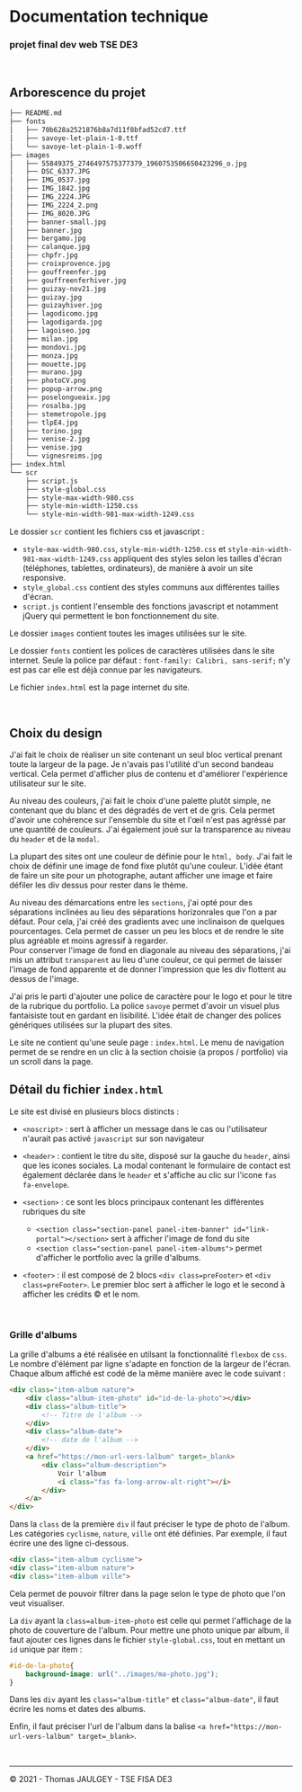 # Documentation technique 
### projet final dev web TSE DE3
<br />

## Arborescence du projet
```bash
├── README.md
├── fonts
│   ├── 70b628a2521876b8a7d11f8bfad52cd7.ttf
│   ├── savoye-let-plain-1-0.ttf
│   └── savoye-let-plain-1-0.woff
├── images
│   ├── 55849375_2746497575377379_1960753506650423296_o.jpg
│   ├── DSC_6337.JPG
│   ├── IMG_0537.jpg
│   ├── IMG_1842.jpg
│   ├── IMG_2224.JPG
│   ├── IMG_2224_2.png
│   ├── IMG_8020.JPG
│   ├── banner-small.jpg
│   ├── banner.jpg
│   ├── bergamo.jpg
│   ├── calanque.jpg
│   ├── chpfr.jpg
│   ├── croixprovence.jpg
│   ├── gouffreenfer.jpg
│   ├── gouffreenferhiver.jpg
│   ├── guizay-nov21.jpg
│   ├── guizay.jpg
│   ├── guizayhiver.jpg
│   ├── lagodicomo.jpg
│   ├── lagodigarda.jpg
│   ├── lagoiseo.jpg
│   ├── milan.jpg
│   ├── mondovi.jpg
│   ├── monza.jpg
│   ├── mouette.jpg
│   ├── murano.jpg
│   ├── photoCV.png
│   ├── popup-arrow.png
│   ├── poselongueaix.jpg
│   ├── rosalba.jpg
│   ├── stemetropole.jpg
│   ├── tlpE4.jpg
│   ├── torino.jpg
│   ├── venise-2.jpg
│   ├── venise.jpg
│   └── vignesreims.jpg
├── index.html
└── scr
    ├── script.js
    ├── style-global.css
    ├── style-max-width-980.css
    ├── style-min-width-1250.css
    └── style-min-width-981-max-width-1249.css
```

Le dossier ```scr``` contient les fichiers css et javascript : 
- ```style-max-width-980.css```, ```style-min-width-1250.css``` et ```style-min-width-981-max-width-1249.css``` appliquent des styles selon les tailles d'écran (téléphones, tablettes, ordinateurs), de manière à avoir un site responsive.
-  ```style_global.css``` contient des styles communs aux différentes tailles d'écran.
- ```script.js``` contient l'ensemble des fonctions javascript et notamment jQuery qui permettent le bon fonctionnement du site.

Le dossier ```images``` contient toutes les images utilisées sur le site.

Le dossier ```fonts``` contient les polices de caractères utilisées dans le site internet. Seule la police par défaut : ```font-family: Calibri, sans-serif;``` n'y est pas car elle est déjà connue par les navigateurs.

Le fichier ```index.html``` est la page internet du site.

<br />

## Choix du design
J'ai fait le choix de réaliser un site contenant un seul bloc vertical prenant toute la largeur de la page. Je n'avais pas l'utilité d'un second bandeau vertical. Cela permet d'afficher plus de contenu et d'améliorer l'expérience utilisateur sur le site.

Au niveau des couleurs, j'ai fait le choix d'une palette plutôt simple, ne contenant que du blanc et des dégradés de vert et de gris. Cela permet d'avoir une cohérence sur l'ensemble du site et l'œil n'est pas agréssé par une quantité de couleurs. J'ai également joué sur la transparence au niveau du ```header``` et de la ```modal```. 

La plupart des sites ont une couleur de définie pour le ```html, body```. J'ai fait le choix de définir une image de fond fixe plutôt qu'une couleur. L'idée étant de faire un site pour un photographe, autant afficher une image et faire défiler les div dessus pour rester dans le thème.

Au niveau des démarcations entre les ```sections```, j'ai opté pour des séparations inclinées au lieu des séparations horizonrales que l'on a par défaut. Pour cela, j'ai créé des gradients avec une inclinaison de quelques pourcentages. Cela permet de casser un peu les blocs et de rendre le site plus agréable et moins agressif à regarder. 
<br />Pour conserver l'image de fond en diagonale au niveau des séparations, j'ai mis un attribut ```transparent``` au lieu d'une couleur, ce qui permet de laisser l'image de fond apparente et de donner l'impression que les div flottent au dessus de l'image. 

J'ai pris le parti d'ajouter une police de caractère pour le logo et pour le titre de la rubrique du portfolio. La police ```savoye``` permet d'avoir un visuel plus fantaisiste tout en gardant en lisibilité. L'idée était de changer des polices génériques utilisées sur la plupart des sites.

Le site ne contient qu'une seule page :  ```index.html```. Le menu de navigation permet de se rendre en un clic à la section choisie (a propos / portfolio) via un scroll dans la page.
<br />

## Détail du fichier ```index.html```
Le site est divisé en plusieurs blocs distincts : 
- ```<noscript>``` : sert à afficher un message dans le cas ou l'utilisateur n'aurait pas activé ```javascript``` sur son navigateur

- ```<header>``` : contient le titre du site, disposé sur la gauche du ```header```, ainsi que les icones sociales. La modal contenant le formulaire de contact est également déclarée dans le ```header``` et s'affiche au clic sur l'icone ```fas fa-envelope```.

- ```<section>``` : ce sont les blocs principaux contenant les différentes rubriques du site
    - ```<section class="section-panel panel-item-banner" id="link-portal"></section>``` sert à afficher l'image de fond du site
    - ```<section class="section-panel panel-item-albums">``` permet d'afficher le portfolio avec la grille d'albums.

- ```<footer>``` : il est composé de 2 blocs ```<div class=preFooter>``` et ```<div class=preFooter>```. Le premier bloc sert à afficher le logo et le second à afficher les crédits &copy; et le nom.

<br />

### Grille d'albums
La grille d'albums a été réalisée en utilsant la fonctionnalité ```flexbox``` de ```css```. Le nombre d'élément par ligne s'adapte en fonction de la largeur de l'écran. 
Chaque album affiché est codé de la même manière avec le code suivant :
```html
<div class="item-album nature">
    <div class="album-item-photo" id="id-de-la-photo"></div>
    <div class="album-title">
        <!-- Titre de l'album -->
    </div>
    <div class="album-date">
        <!-- date de l'album -->
    </div>
    <a href="https://mon-url-vers-lalbum" target=_blank>
        <div class="album-description">
            Voir l'album 
            <i class="fas fa-long-arrow-alt-right"></i>
        </div>
    </a>
</div>
```
Dans la ```class``` de la première ```div``` il faut préciser le type de photo de l'album. Les catégories ```cyclisme```, ```nature```, ```ville``` ont été définies. Par exemple, il faut écrire une des ligne ci-dessous.
```html
<div class="item-album cyclisme">
<div class="item-album nature">
<div class="item-album ville">
```
Cela permet de pouvoir filtrer dans la page selon le type de photo que l'on veut visualiser.

La ```div``` ayant la ```class=album-item-photo``` est celle qui permet l'affichage de la photo de couverture de l'album. 
Pour mettre une photo unique par album, il faut ajouter ces lignes dans le fichier ```style-global.css```, tout en mettant un ```id``` unique par item : 
```css
#id-de-la-photo{
    background-image: url("../images/ma-photo.jpg");
}
```
Dans les ```div``` ayant les ```class="album-title"``` et ```class="album-date"```, il faut écrire les noms et dates des albums.

Enfin, il faut préciser l'url de l'album dans la balise ```<a href="https://mon-url-vers-lalbum" target=_blank>```.

<br /><hr />
&copy; 2021 - Thomas JAULGEY - TSE FISA DE3